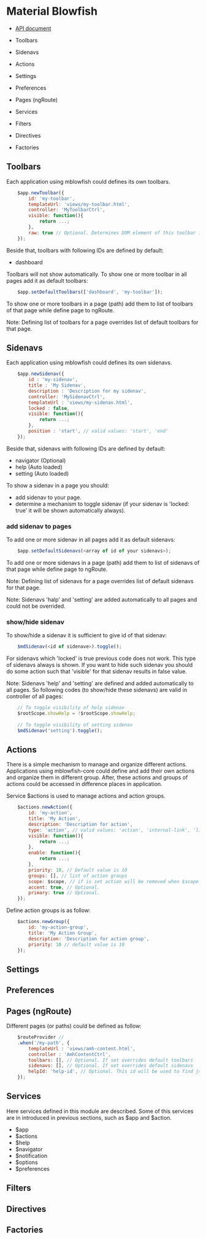# Material Blowfish


- [API document](https://mblowfish.gitlab.io/mblowfish-core/doc/index.html)

- Toolbars
- Sidenavs
- Actions
- Settings
- Preferences
- Pages (ngRoute)
- Services
- Filters
- Directives
- Factories


## Toolbars

Each application using mblowfish could defines its own toolbars.

```javascript
	$app.newToolbar({
		id: 'my-toolbar',
		templateUrl: 'views/my-toolbar.html',
		controller: 'MyToolbarCtrl',
		visible: function(){
			return ...;
		},
		raw: true // Optional. Determines DOM element of this toolbar is a toolbar itself and should not be wrapped to toolbar
	});
```

Beside that, toolbars with following IDs are defined by default:

- dashboard

Toolbars will not show automatically.
To show one or more toolbar in all pages add it as default toolbars:

```javascript
	$app.setDefaultToolbars(['dashboard', 'my-toolbar']);
```

To show one or more toolbars in a page (path) add them to list of toolbars of that 
page while define page to ngRoute.

Note: Defining list of toolbars for a page overrides list of default toolbars for that page.


## Sidenavs

Each application using mblowfish could defines its own sidenavs.

```javascript
	$app.newSidenav({
		id : 'my-sidenav',
		title : 'My Sidenav',
		description : 'Description for my sidenav',
		controller: 'MySidenavCtrl',
		templateUrl : 'views/my-sidenav.html',
		locked : false,
		visible: function(){
			return ...;
		},
		position : 'start', // valid values: 'start', 'end'
	});
```

Beside that, sidenavs with following IDs are defined by default:

- navigator (Optional)
- help (Auto loaded)
- setting (Auto loaded)

To show a sidenav in a page you should:

- add sidenav to your page.
- determine a mechanism to toggle sidenav (if your sidenav is 'locked: true' it will be shown automatically always).

### add sidenav to pages

To add one or more sidenav in all pages add it as default sidenavs:

```javascript
	$app.setDefaultSidenavs(<array of id of your sidenavs>);
```

To add one or more sidenavs in a page (path) add them to list of sidenavs of that 
page while define page to ngRoute.

Note: Defining list of sidenavs for a page overrides list of default sidenavs for that page.

Note: Sidenavs 'halp' and 'setting' are added automatically to all pages and could not be overrided.

### show/hide sidenav

To show/hide a sidenav it is sufficient to give id of that sidenav:

```javascript
	$mdSidenav(<id of sidenave>).toggle();
```

For sidenavs which 'locked' is true previous code does not work. This type of sidenavs always is shown.
If you want to hide such sidenav you should do some action such that 'visible' for that sidenav results in false value. 

Note: Sidenavs 'help' and 'setting' are defined and added automatically to all pages.
So following codes (to show/hide these sidenavs) are valid in controller of all pages:

```javascript
	// To toggle visibility of help sidenav
	$rootScope.showHelp = !$rootScope.showHelp;
	
	// To toggle visibility of setting sidenav
	$mdSidenav('setting').toggle();
```

## Actions

There is a simple mechanism to manage and organize different actions. Applications using mblowfish-core 
could define and add their own actions and organize them in different group. After, these actions and groups of actions could be accessed in difference places in application.

Service $actions is used to manage actions and action groups.

```javascript
	$actions.newAction({
		id: 'my-action',
		title: 'My Action',
		description: 'Description for action',
		type: 'action', // valid values: 'action', 'internal-link', 'link', 'divider'
		visible: function(){
			return ...;
		},
		enable: function(){
			return ...;
		},
		priority: 10, // Default value is 10
		groups: [], // list of action groups 
		scope: $scope, // if is set action will be removed when $scope is destroyed.
		accent: true, // Optional.
		primary: true // Optional. 
	});
```

Define action groups is as follow:

```javascript
	$actions.newGroup({
		id: 'my-action-group',
		title: 'My Action Group',
		description: 'Description for action group',
		priority: 10 // default value is 10
	});
```

## Settings

## Preferences

## Pages (ngRoute)

Different pages (or paths) could be defined as follow:

```javascript
	$routeProvider //
	.when('/my-path', {
		templateUrl : 'views/amh-content.html',
		controller : 'AmhContentCtrl',
		toolbars: [], // Optional. If set overrides default toolbars
		sidenavs: [], // Optional. If set overrides default sidenavs
		helpId: 'help-id', // Optional. This id will be used to find json document to show help about this page
	});
```


## Services

Here services defined in this module are described. 
Some of this services are in introduced in previous sections, such as $app and $action.

 - $app
 - $actions
 - $help
 - $navigator
 - $notification
 - $options
 - $preferences
 
 
## Filters

## Directives

## Factories

